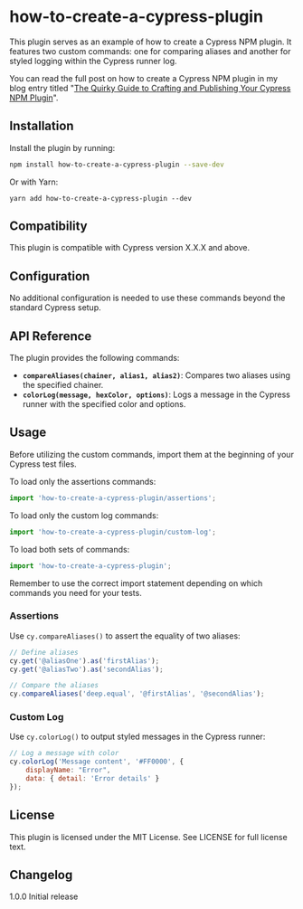 # how-to-create-a-cypress-plugin

This plugin serves as an example of how to create a Cypress NPM plugin. It features two custom commands: one for comparing aliases and another for styled logging within the Cypress runner log.

You can read the full post on how to create a Cypress NPM plugin in my blog entry titled "[The Quirky Guide to Crafting and Publishing Your Cypress NPM Plugin](https://dev.to/sebastianclavijo/the-quirky-guide-to-crafting-and-publishing-your-cypress-npm-plugin-5hbb-temp-slug-1196131 "The Quirky Guide to Crafting and Publishing Your Cypress NPM Plugin")".

## Installation

Install the plugin by running:

```bash
npm install how-to-create-a-cypress-plugin --save-dev
```

Or with Yarn:

```
yarn add how-to-create-a-cypress-plugin --dev
```

## Compatibility

This plugin is compatible with Cypress version X.X.X and above.

## Configuration

No additional configuration is needed to use these commands beyond the standard Cypress setup.

## API Reference

The plugin provides the following commands:

- **`compareAliases(chainer, alias1, alias2)`**: Compares two aliases using the specified chainer.
- **`colorLog(message, hexColor, options)`**: Logs a message in the Cypress runner with the specified color and options.

## Usage

Before utilizing the custom commands, import them at the beginning of your Cypress test files.

To load only the assertions commands:
``` javascript
import 'how-to-create-a-cypress-plugin/assertions';
```

To load only the custom log commands:
``` javascript
import 'how-to-create-a-cypress-plugin/custom-log';
```

To load both sets of commands:
``` javascript
import 'how-to-create-a-cypress-plugin';
```

Remember to use the correct import statement depending on which commands you need for your tests.

### Assertions

Use `cy.compareAliases()` to assert the equality of two aliases:

``` javascript
// Define aliases
cy.get('@aliasOne').as('firstAlias');
cy.get('@aliasTwo').as('secondAlias');

// Compare the aliases
cy.compareAliases('deep.equal', '@firstAlias', '@secondAlias');
```

### Custom Log

Use `cy.colorLog()` to output styled messages in the Cypress runner:

``` javascript
// Log a message with color
cy.colorLog('Message content', '#FF0000', {
    displayName: "Error",
    data: { detail: 'Error details' }
});
```

## License

This plugin is licensed under the MIT License. See LICENSE for full license text.

## Changelog

1.0.0 Initial release
